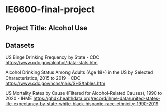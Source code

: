 # IE6600-final-project
## Project Title: Alcohol Use
## Datasets
US Binge Drinking Frequency by State - CDC
https://www.cdc.gov/alcohol/data-stats.htm 


Alcohol Drinking Status Among Adults (Age 18+) in the US by Selected Characteristics, 2015 to 2019 - CDC
https://www.cdc.gov/nchs/nhis/SHS/tables.htm 


US Mortality Rates by Cause (Filtered for Alcohol-Related Causes), 1990 to 2020 - IHME
https://ghdx.healthdata.org/record/ihme-data/united-states-life-expectancy-by-state-white-black-hispanic-race-ethnicity-1990-2019 
